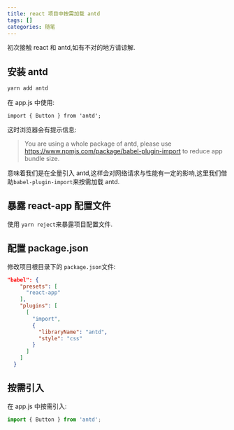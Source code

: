 ```yaml
---
title: react 项目中按需加载 antd
tags: []
categories: 随笔
---
```

初次接触 react 和 antd,如有不对的地方请谅解.



## 安装 antd

```sh
yarn add antd
```

在 app.js 中使用:

    import { Button } from 'antd';

这时浏览器会有提示信息:

>You are using a whole package of antd, please use https://www.npmjs.com/package/babel-plugin-import to reduce app bundle size.

意味着我们是在全量引入 antd,这样会对网络请求与性能有一定的影响,这里我们借助`babel-plugin-import`来按需加载 antd.

## 暴露 react-app 配置文件
使用 `yarn reject`来暴露项目配置文件.

## 配置 package.json

修改项目根目录下的 `package.json`文件:
```json
"babel": {
    "presets": [
      "react-app"
    ],
    "plugins": [
      [
        "import",
        {
          "libraryName": "antd",
          "style": "css"
        }
      ]
    ]
  }

```

## 按需引入
在 app.js 中按需引入:
```js
import { Button } from 'antd';

```





